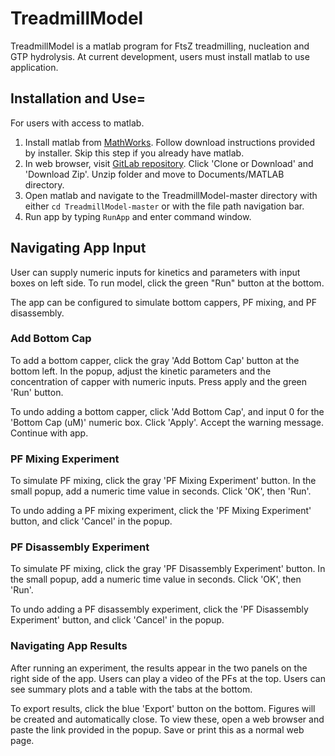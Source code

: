 # TreadmillModel
TreadmillModel is a matlab program for FtsZ treadmilling, nucleation and GTP hydrolysis. At current development, users must install matlab to use application. 

## Installation and Use=
For users with access to matlab. 
1. Install matlab from [MathWorks](mathworks.com). Follow download instructions provided by installer. Skip this step if you already have matlab.
2. In web browser, visit [GitLab repository](https://github.com/laurcor55/TreadmillModel). Click 'Clone or Download' and 'Download Zip'. Unzip folder and move to Documents/MATLAB directory.
3. Open matlab and navigate to the TreadmillModel-master directory with either `cd TreadmillModel-master` or with the file path navigation bar. 
4. Run app by typing `RunApp` and enter command window. 

## Navigating App Input
User can supply numeric inputs for kinetics and parameters with input boxes on left side. To run model, click the green "Run" button at the bottom.

The app can be configured to simulate bottom cappers, PF mixing, and PF disassembly. 

### Add Bottom Cap
To add a bottom capper, click the gray 'Add Bottom Cap' button at the bottom left. In the popup, adjust the kinetic parameters and the concentration of capper with numeric inputs. Press apply and the green 'Run' button. 

To undo adding a bottom capper, click 'Add Bottom Cap', and input 0 for the 'Bottom Cap (uM)' numeric box. Click 'Apply'. Accept the warning message. Continue with app. 

### PF Mixing Experiment
To simulate PF mixing, click the gray 'PF Mixing Experiment' button. In the small popup, add a numeric time value in seconds. Click 'OK', then 'Run'. 

To undo adding a PF mixing experiment, click the 'PF Mixing Experiment' button, and click 'Cancel' in the popup. 

### PF Disassembly Experiment
To simulate PF mixing, click the gray 'PF Disassembly Experiment' button. In the small popup, add a numeric time value in seconds. Click 'OK', then 'Run'. 

To undo adding a PF disassembly experiment, click the 'PF Disassembly Experiment' button, and click 'Cancel' in the popup. 

### Navigating App Results
After running an experiment, the results appear in the two panels on the right side of the app. Users can play a video of the PFs at the top. Users can see summary plots and a table with the tabs at the bottom. 

To export results, click the blue 'Export' button on the bottom. Figures will be created and automatically close. To view these, open a web browser and paste the link provided in the popup. Save or print this as a normal web page. 
